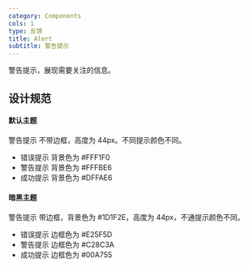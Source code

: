 ```yaml
---
category: Components
cols: 1
type: 反馈
title: Alert
subtitle: 警告提示
---
```


警告提示，展现需要关注的信息。

## 设计规范

#### 默认主题

警告提示 不带边框，高度为 44px。不同提示颜色不同。

- 错误提示 背景色为 #FFF1F0
- 警告提示 背景色为 #FFFBE6
- 成功提示 背景色为 #DFFAE6

#### 暗黑主题

警告提示 带边框，背景色为 #1D1F2E，高度为 44px，不通提示颜色不同。

- 错误提示 边框色为 #E25F5D
- 警告提示 边框色为 #C28C3A
- 成功提示 边框色为 #00A755
